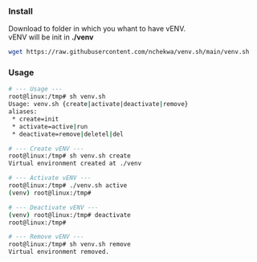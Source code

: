 ### Install
Download to folder in which you whant to have vENV.<br>
vENV will be init in <b>./venv</b>
```bash
wget https://raw.githubusercontent.com/nchekwa/venv.sh/main/venv.sh
```

### Usage
```bash
# --- Usage ---
root@linux:/tmp# sh venv.sh 
Usage: venv.sh {create|activate|deactivate|remove}
aliases: 
 * create=init
 * activate=active|run
 * deactivate=remove|deletel|del

# --- Create vENV ---
root@linux:/tmp# sh venv.sh create
Virtual environment created at ./venv

# --- Activate vENV ---
root@linux:/tmp# ./venv.sh active
(venv) root@linux:/tmp#

# --- Deactivate vENV ---
(venv) root@linux:/tmp# deactivate
root@linux:/tmp#

# --- Remove vENV ---
root@linux:/tmp# sh venv.sh remove
Virtual environment removed.

```
